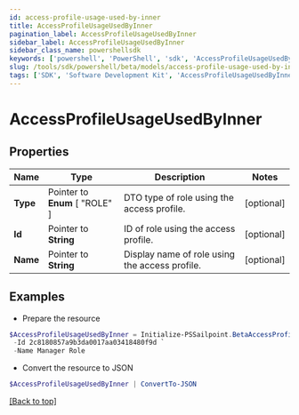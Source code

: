 ```yaml
---
id: access-profile-usage-used-by-inner
title: AccessProfileUsageUsedByInner
pagination_label: AccessProfileUsageUsedByInner
sidebar_label: AccessProfileUsageUsedByInner
sidebar_class_name: powershellsdk
keywords: ['powershell', 'PowerShell', 'sdk', 'AccessProfileUsageUsedByInner'] 
slug: /tools/sdk/powershell/beta/models/access-profile-usage-used-by-inner
tags: ['SDK', 'Software Development Kit', 'AccessProfileUsageUsedByInner']
---
```



# AccessProfileUsageUsedByInner

## Properties

Name | Type | Description | Notes
------------ | ------------- | ------------- | -------------
**Type** |  Pointer to  **Enum** [  "ROLE" ] | DTO type of role using the access profile. | [optional] 
**Id** |  Pointer to **String** | ID of role using the access profile. | [optional] 
**Name** |  Pointer to **String** | Display name of role using the access profile. | [optional] 

## Examples

- Prepare the resource
```powershell
$AccessProfileUsageUsedByInner = Initialize-PSSailpoint.BetaAccessProfileUsageUsedByInner  -Type ROLE `
 -Id 2c8180857a9b3da0017aa03418480f9d `
 -Name Manager Role
```

- Convert the resource to JSON
```powershell
$AccessProfileUsageUsedByInner | ConvertTo-JSON
```


[[Back to top]](#) 

